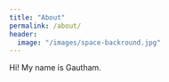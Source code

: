 ```yaml
---
title: "About"
permalink: /about/
header:
  image: "/images/space-backround.jpg"
---
```


Hi! My name is Gautham.
